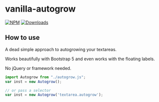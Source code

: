 # vanilla-autogrow

[![NPM](https://nodei.co/npm/vanilla-autogrow.png?mini=true)](https://nodei.co/npm/vanilla-autogrow/) 
[![Downloads](https://img.shields.io/npm/dt/vanilla-autogrow.svg)](https://www.npmjs.com/package/vanilla-autogrow)

## How to use

A dead simple approach to autogrowing your textareas.

Works beautifully with Bootstrap 5 and even works with the floating labels.

No jQuery or framework needed.

```js
import Autogrow from "./autogrow.js";
var inst = new Autogrow();

// or pass a selector
var inst = new Autogrow('textarea.autogrow');
```
